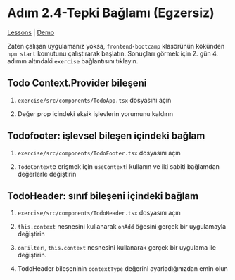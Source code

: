 # Adım 2.4-Tepki Bağlamı (Egzersiz)

[Lessons](../../) | [Demo](../demo/)

Zaten çalışan uygulamanız yoksa, `frontend-bootcamp` klasörünün kökünden `npm start` komutunu çalıştırarak başlatın. Sonuçları görmek için 2. gün 4. adımın altındaki `exercise` bağlantısını tıklayın.

## Todo Context.Provider bileşeni

1. `exercise/src/components/TodoApp.tsx` dosyasını açın

2. Değer prop içindeki eksik işlevlerin yorumunu kaldırın

## Todofooter: işlevsel bileşen içindeki bağlam

1. `exercise/src/components/TodoFooter.tsx` dosyasını açın

2. `TodoContext`e erişmek için `useContext`i kullanın ve iki sabiti bağlamdan değerlerle değiştirin

## TodoHeader: sınıf bileşeni içindeki bağlam

1. `exercise/src/components/TodoHeader.tsx` dosyasını açın

2. `this.context` nesnesini kullanarak `onAdd` öğesini gerçek bir uygulamayla değiştirin

3. `onFilter`ı, `this.context` nesnesini kullanarak gerçek bir uygulama ile değiştirin.

4. TodoHeader bileşeninin `contextType` değerini ayarladığınızdan emin olun
